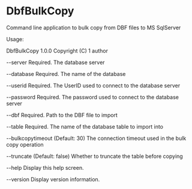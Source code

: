 # DbfBulkCopy

Command line application to bulk copy from DBF files to MS SqlServer

Usage:

DbfBulkCopy 1.0.0
Copyright (C) 1 author

  --server             Required. The database server

  --database           Required. The name of the database

  --userid             Required. The UserID used to connect to the database server

  --password           Required. The password used to connect to the database server

  --dbf                Required. Path to the DBF file to import

  --table              Required. The name of the database table to import into

  --bulkcopytimeout    (Default: 30) The connection timeout used in the bulk copy operation

  --truncate           (Default: false) Whether to truncate the table before copying

  --help               Display this help screen.

  --version            Display version information.
